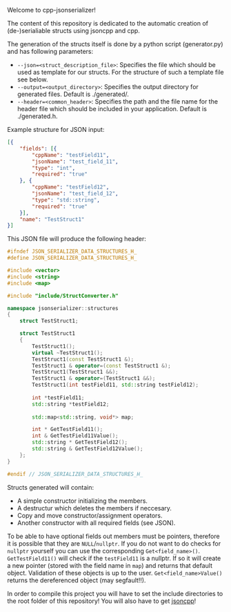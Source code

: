 Welcome to cpp-jsonserializer!

The content of this repository is dedicated to the automatic creation of (de-)serialiable structs using jsoncpp and cpp.

The generation of the structs itself is done by a python script (generator.py) and has following parameters:
- `--json=<struct_description_file>`: Specifies the file which should be used as template for our structs. For the structure of such a template file see below.
- `--output=<output_directory>`: Specifies the output directory for generated files. Default is ./generated/.
- `--header=<common_header>`: Specifies the path and the file name for the header file which should be included in your application. Default is ./generated.h.

Example structure for JSON input:
```json
[{
	"fields": [{
		"cppName": "testField11",
		"jsonName": "test_field_11",
		"type": "int",
		"required": "true"
	}, {
		"cppName": "testField12",
		"jsonName": "test_field_12",
		"type": "std::string",
		"required": "true"
	}],
	"name": "TestStruct1"
}]
```

This JSON file will produce the following header:
```c++
#ifndef JSON_SERIALIZER_DATA_STRUCTURES_H_
#define JSON_SERIALIZER_DATA_STRUCTURES_H_

#include <vector>
#include <string>
#include <map>

#include "include/StructConverter.h"

namespace jsonserializer::structures
{
    struct TestStruct1;

    struct TestStruct1
    {
        TestStruct1();
        virtual ~TestStruct1();
        TestStruct1(const TestStruct1 &);
        TestStruct1 & operator=(const TestStruct1 &);
        TestStruct1(TestStruct1 &&);
        TestStruct1 & operator=(TestStruct1 &&);
        TestStruct1(int testField11, std::string testField12);
    
        int *testField11;
        std::string *testField12;
    
        std::map<std::string, void*> map;

        int * GetTestField11();
        int & GetTestField11Value();
        std::string * GetTestField12();
        std::string & GetTestField12Value();
    };
}

#endif // JSON_SERIALIZER_DATA_STRUCTURES_H_
```

Structs generated will contain:
- A simple constructor initializing the members.
- A destructur which deletes the members if neccesary.
- Copy and move constructor/assignment operators.
- Another constructor with all required fields (see JSON).

To be able to have optional fields out members must be pointers, therefore it is possible that they are `NULL`/`nullptr`. 
If you do not want to do checks for `nullptr` yourself you can use the corresponding `Get<field_name>()`.
`GetTestField11()` will check if the `testField11` is a nullptr. If so it will create a new pointer (stored with the field name in `map`) and returns that default object. Validation of these objects is up to the user.
`Get<field_name>Value()` returns the dereferenced object (may segfault!!).

In order to compile this project you will have to set the include directories to the root folder of this repository!
You will also have to get [jsoncpp](https://github.com/open-source-parsers/jsoncpp)!
